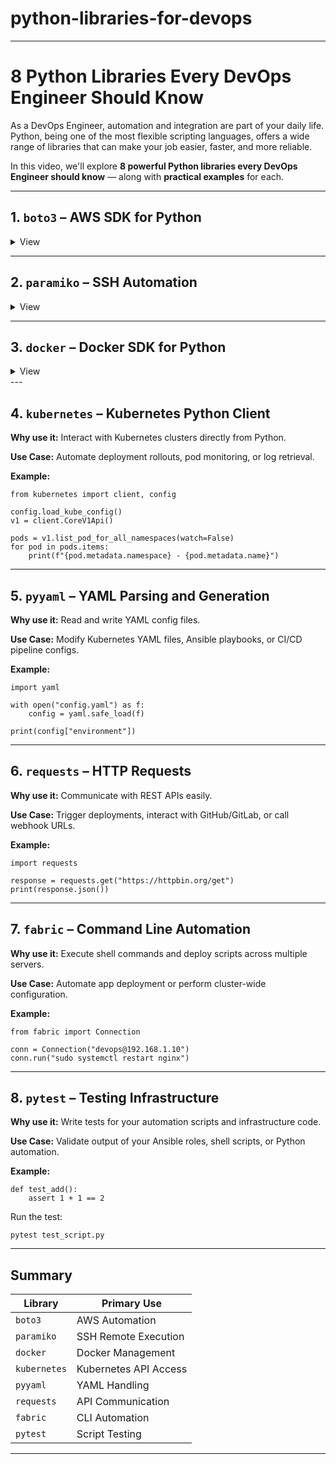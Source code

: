 # python-libraries-for-devops

---

# 8 Python Libraries Every DevOps Engineer Should Know

As a DevOps Engineer, automation and integration are part of your daily life. Python, being one of the most flexible scripting languages, offers a wide range of libraries that can make your job easier, faster, and more reliable.

In this video, we'll explore **8 powerful Python libraries every DevOps Engineer should know** — along with **practical examples** for each.

---

## 1. `boto3` – AWS SDK for Python
<details>
    <summary>View</summary>

**Why use it:** Automate AWS resource provisioning and management.

**Use Case:** Automating EC2 instance creation, S3 bucket operations, or IAM user setup.

**Example:**

```
import boto3

ec2 = boto3.client('ec2')
response = ec2.describe_instances()
for reservation in response['Reservations']:
    for instance in reservation['Instances']:
        print(f"Instance ID: {instance['InstanceId']}")
```

</details>


---

## 2. `paramiko` – SSH Automation

<details>
    <summary>View</summary>

**Why use it:** Execute remote commands securely over SSH.

**Use Case:** Automate server management tasks like updates, log checks, and reboots.

**Example:**

```
import paramiko

ssh = paramiko.SSHClient()
ssh.set_missing_host_key_policy(paramiko.AutoAddPolicy())
ssh.connect('192.168.1.10', username='devops', password='secret')

stdin, stdout, stderr = ssh.exec_command('uptime')
print(stdout.read().decode())

ssh.close()
```

</details>

---

## 3. `docker` – Docker SDK for Python

<details>
    <summary>View</summary>

**Why use it:** Manage Docker containers and images programmatically.

**Use Case:** Start containers, build images, fetch logs, and monitor container status.

**Example:**

```
import docker

client = docker.from_env()
container = client.containers.run("nginx", detach=True)
print(f"Started container with ID: {container.id}")
```

</details>
---

## 4. `kubernetes` – Kubernetes Python Client

**Why use it:** Interact with Kubernetes clusters directly from Python.

**Use Case:** Automate deployment rollouts, pod monitoring, or log retrieval.

**Example:**

```
from kubernetes import client, config

config.load_kube_config()
v1 = client.CoreV1Api()

pods = v1.list_pod_for_all_namespaces(watch=False)
for pod in pods.items:
    print(f"{pod.metadata.namespace} - {pod.metadata.name}")
```

---

## 5. `pyyaml` – YAML Parsing and Generation

**Why use it:** Read and write YAML config files.

**Use Case:** Modify Kubernetes YAML files, Ansible playbooks, or CI/CD pipeline configs.

**Example:**

```
import yaml

with open("config.yaml") as f:
    config = yaml.safe_load(f)

print(config["environment"])
```

---

## 6. `requests` – HTTP Requests

**Why use it:** Communicate with REST APIs easily.

**Use Case:** Trigger deployments, interact with GitHub/GitLab, or call webhook URLs.

**Example:**

```
import requests

response = requests.get("https://httpbin.org/get")
print(response.json())
```

---

## 7. `fabric` – Command Line Automation

**Why use it:** Execute shell commands and deploy scripts across multiple servers.

**Use Case:** Automate app deployment or perform cluster-wide configuration.

**Example:**

```
from fabric import Connection

conn = Connection("devops@192.168.1.10")
conn.run("sudo systemctl restart nginx")
```

---

## 8. `pytest` – Testing Infrastructure

**Why use it:** Write tests for your automation scripts and infrastructure code.

**Use Case:** Validate output of your Ansible roles, shell scripts, or Python automation.

**Example:**

```
def test_add():
    assert 1 + 1 == 2
```

Run the test:

`pytest test_script.py`

---

## Summary

| Library      | Primary Use                  |
|--------------|------------------------------|
| `boto3`      | AWS Automation               |
| `paramiko`   | SSH Remote Execution         |
| `docker`     | Docker Management            |
| `kubernetes` | Kubernetes API Access        |
| `pyyaml`     | YAML Handling                |
| `requests`   | API Communication            |
| `fabric`     | CLI Automation               |
| `pytest`     | Script Testing               |

---

